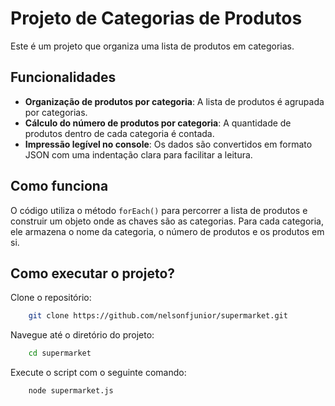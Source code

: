 # Projeto de Categorias de Produtos

Este é um projeto que organiza uma lista de produtos em categorias.

## Funcionalidades

- **Organização de produtos por categoria**: A lista de produtos é agrupada por categorias.
- **Cálculo do número de produtos por categoria**: A quantidade de produtos dentro de cada categoria é contada.
- **Impressão legível no console**: Os dados são convertidos em formato JSON com uma indentação clara para facilitar a leitura.

## Como funciona

O código utiliza o método `forEach()` para percorrer a lista de produtos e construir um objeto onde as chaves são as categorias. Para cada categoria, ele armazena o nome da categoria, o número de produtos e os produtos em si.

## Como executar o projeto?

Clone o repositório:

```bash
    git clone https://github.com/nelsonfjunior/supermarket.git
```

Navegue até o diretório do projeto:

```bash
    cd supermarket
```

Execute o script com o seguinte comando:

```bash
    node supermarket.js
```

